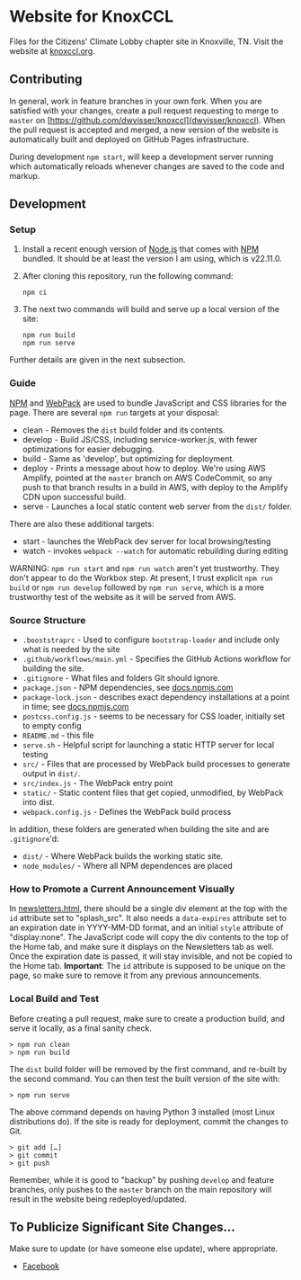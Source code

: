 # Website for KnoxCCL

Files for the Citizens' Climate Lobby chapter site in Knoxville, TN. Visit the
website at [knoxccl.org](http://knoxccl.org).

## Contributing

In general, work in feature branches in your own fork. When you are satisfied with your
changes, create a pull request requesting to merge to `master` on
[https://github.com/dwvisser/knoxccl](dwvisser/knoxccl). When the pull request
is accepted and merged, a new version of the website is automatically built and deployed on
GitHub Pages infrastructure.

During development `npm start`, will keep a development server running which automatically
reloads whenever changes are saved to the code and markup.

## Development

### Setup

1. Install a recent enough version of [Node.js](https://nodejs.org/) that comes
   with [NPM](https://www.npmjs.com/) bundled. It should be at least the version
   I am using, which is v22.11.0.
2. After cloning this repository, run the following command:

   ```shell
   npm ci
   ```

3. The next two commands will build and serve up a local version of the site:

   ```shell
   npm run build
   npm run serve
   ```

Further details are given in the next subsection.

### Guide

[NPM](https://docs.npmjs.com/about-npm/) and [WebPack](https://webpack.js.org) are used to
bundle JavaScript and CSS libraries for the page. There are several `npm run` targets at your
disposal:

* clean - Removes the `dist` build folder and its contents.
* develop - Build JS/CSS, including service-worker.js, with fewer optimizations for easier
  debugging.
* build - Same as 'develop', but optimizing for deployment.
* deploy - Prints a message about how to deploy. We're using AWS Amplify, pointed at the
  `master` branch on AWS CodeCommit, so any push to that branch results in a build in AWS,
  with deploy to the Amplify CDN upon successful build.
* serve - Launches a local static content web server from the `dist/` folder.

There are also these additional targets:

* start - launches the WebPack dev server for local browsing/testing
* watch - invokes `webpack --watch` for automatic rebuilding during editing

WARNING: `npm run start` and `npm run watch` aren't yet trustworthy. They don't appear to do
the Workbox step. At present, I trust explicit `npm run build` or `npm run develop` followed by
`npm run serve`, which is a more trustworthy test of the website as it will be served from AWS.

### Source Structure

* `.booststraprc` - Used to configure `bootstrap-loader` and include only what is needed by the
  site
* `.github/workflows/main.yml` - Specifies the GitHub Actions workflow for building the site.
* `.gitignore` - What files and folders Git should ignore.
* `package.json` - NPM dependencies, see
  [docs.npmjs.com](https://docs.npmjs.com/creating-a-package-json-file)
* `package-lock.json` - describes exact dependency installations at a point in time; see
  [docs.npmjs.com](https://docs.npmjs.com/files/package-lock.json)
* `postcss.config.js` - seems to be necessary for CSS loader, initially set to empty config
* `README.md` - this file
* `serve.sh` - Helpful script for launching a static HTTP server for local testing
* `src/` - Files that are processed by WebPack build processes to generate output in `dist/`.
* `src/index.js` - The WebPack entry point
* `static/` - Static content files that get copied, unmodified, by WebPack into dist.
* `webpack.config.js` - Defines the WebPack build process

In addition, these folders are generated when building the site and are `.gitignore`'d:

* `dist/` - Where WebPack builds the working static site.
* `node_modules/` - Where all NPM dependences are placed

### How to Promote a Current Announcement Visually

In [newsletters.html](static/newsletters.html), there should be a single div
element at the top with the `id` attribute set to "splash_src". It also needs a
`data-expires` attribute set to an expiration date in YYYY-MM-DD format, and an
initial `style` attribute of "display:none". The JavaScript code will copy the
div contents to the top of the Home tab, and make sure it displays on the
Newsletters tab as well. Once the expiration date is passed, it will stay
invisible, and not be copied to the Home tab. **Important**: The `id` attribute
is supposed to be unique on the page, so make sure to remove it from any
previous announcements.

### Local Build and Test

Before creating a pull request, make sure to create a production build, and serve it locally,
as a final sanity check.

    > npm run clean
    > npm run build

The `dist` build folder will be removed by the first command, and re-built by the second
command. You can then test the built version of the site with:

    > npm run serve

The above command depends on having Python 3 installed (most Linux distributions do). If the
site is ready for deployment, commit the changes to Git.

    > git add […]
    > git commit
    > git push

Remember, while it is good to "backup" by pushing `develop` and feature branches,
only pushes to the `master` branch on the main repository will result in the website being
redeployed/updated.

## To Publicize Significant Site Changes…

Make sure to update (or have someone else update), where
appropriate.

* [Facebook](https://www.facebook.com/Citizens-Climate-Lobby-Knoxville-Chapter-159872501112806/)
